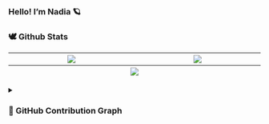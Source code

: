 ### Hello! I’m Nadia 🪐

<!--A final-year computer science student from Sriwijaya University, Indonesia</b>. 
- 📫 Wanna know more about my experience? Reach me on  <a href="https://www.linkedin.com/in/nadiarizkyhairunnisa/" target="_blank">LinkedIn</a>
- 🖥️ Passionate to learn about Machine Learning and Data Analytics -->


<h3>🕊 Github Stats</h3>
<table>
  <thead>
    <tr>
      <th width="500px">
            <img align="center" src="https://github-readme-stats-git-masterrstaa-rickstaa.vercel.app/api?username=laiflonglearner&show_icons=true&count_private=true&theme=gruvbox" />    
      </th>
      <th width="500px">
          <img align="center" src="https://github-readme-stats-git-masterrstaa-rickstaa.vercel.app/api/top-langs?username=laiflonglearner&langs_count=10&layout=compact&count_private=true&theme=gruvbox" />
      </th>
    </tr>
    <tr>
       <th colspan="2">
        <img align="center" src="https://github-readme-streak-stats.herokuapp.com?user=laiflonglearner&theme=gruvbox" />
<!--          &background=373F51&stroke=D8A14A&ring=DF7A5F&fire=DF7A5F&currStreakLabel=EACEB2&currStreakNum=D8A14A&sideNums=D8A14A&sideLabels=EACEB2&dates=EACEB2&border=EAEAEA -->
       </th>
    </tr>
  </thead>
</table>
<details> 
  <summary> <h3> 💫 GitHub Contribution Graph </h3> </summary>
  <img align = "center" src="https://github-readme-activity-graph.cyclic.app/graph?username=nadiarizkyhairunnisa&bg_color=373F51&color=DF7A5F&line=EACEB2&point=D8A14A&border=EAEAEA)](https://github.com/nadiarizkyhairunnisa)"/>
</details>

<!-- Updated on March 31 2022 --!>
 


<!--
**nadiarizkyhairunnisa/nadiarizkyhairunnisa** is a ✨ _special_ ✨ repository because its `README.md` (this file) appears on your GitHub profile.

Here are some ideas to get you started:

- 🔭 I’m currently working on ...
- 🌱 I’m currently learning ...
- 👯 I’m looking to collaborate on ...
- 🤔 I’m looking for help with ...
- 💬 Ask me about ...
- 📫 How to reach me: ...
- 😄 Pronouns: ...
- ⚡ Fun fact: ...
-->

